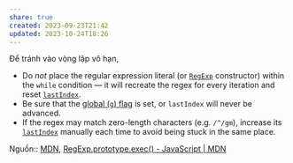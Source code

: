 ```yaml
---
share: true
created: 2023-09-23T21:42
updated: 2023-10-24T18:26
---
```

Để tránh vào vòng lặp vô hạn, 
- Do _not_ place the regular expression literal (or [`RegExp`](https://developer.mozilla.org/en-US/docs/Web/JavaScript/Reference/Global_Objects/RegExp) constructor) within the `while` condition — it will recreate the regex for every iteration and reset [`lastIndex`](https://developer.mozilla.org/en-US/docs/Web/JavaScript/Reference/Global_Objects/RegExp/lastIndex).
- Be sure that the [global (`g`) flag](https://developer.mozilla.org/en-US/docs/Web/JavaScript/Guide/Regular_expressions#advanced_searching_with_flags) is set, or `lastIndex` will never be advanced.
- If the regex may match zero-length characters (e.g. `/^/gm`), increase its [`lastIndex`](https://developer.mozilla.org/en-US/docs/Web/JavaScript/Reference/Global_Objects/RegExp/lastIndex) manually each time to avoid being stuck in the same place.

Nguồn:: [MDN](../../../../%E2%9A%A1Hi%E1%BB%83u%20bi%E1%BA%BFt%20s%C3%A2u/%CE%9E%20Ngu%E1%BB%93n/MDN.md#), [RegExp.prototype.exec() - JavaScript | MDN](https://developer.mozilla.org/en-US/docs/Web/JavaScript/Reference/Global_Objects/RegExp/exec#examples "RegExp.prototype.exec() - JavaScript | MDN")